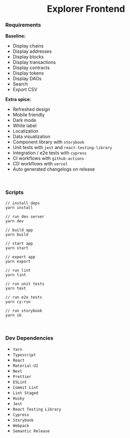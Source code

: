 <div align="center">

# Explorer Frontend

</div>

### <b>Requirements</b>

<b>Baseline:</b>

- Display chains
- Display addresses
- Display blocks
- Display transactions
- Display contracts
- Display tokens
- Display DAOs
- Search
- Export CSV

<b>Extra spice:</b>

- Refreshed design
- Mobile friendly
- Dark mode
- White label
- Localization
- Data visualization
- Component library with `storybook`
- Unit tests with `jest` and `react-testing-library`
- Integration / e2e tests with `cypress`
- CI workflows with `github-actions`
- CD workflows with `vercel`
- Auto generated changelogs on release

<br />

</div>

### <b>Scripts</b>

```tsx
// install deps
yarn install

// run dev server
yarn dev

// build app
yarn build

// start app
yarn start

// export app
yarn export

// run lint
yarn lint

// run unit tests
yarn test

// run e2e tests
yarn cy:run

// run storybook
yarn sb
```

<br />

### <b>Dev Dependencies</b>

- `Yarn`
- `Typescript`
- `React`
- `Material-UI`
- `Next`
- `Prettier`
- `ESLint`
- `Commit Lint`
- `Lint Staged`
- `Husky`
- `Jest`
- `React Testing Library`
- `Cypress`
- `Storybook`
- `Webpack`
- `Semantic Release`

<br />
